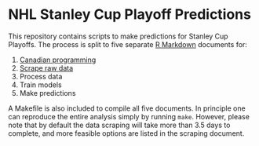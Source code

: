 NHL Stanley Cup Playoff Predictions
===================================

This repository contains scripts to make predictions for Stanley Cup Playoffs.
The process is split to five separate
[R Markdown](http://rmarkdown.rstudio.com) documents for:

1. [Canadian programming][1]
2. [Scrape raw data][2]
3. Process data
4. Train models
5. Make predictions

A Makefile is also included to compile all five documents. In principle one can
reproduce the entire analysis simply by running `make`. However, please note
that by default the data scraping will take more than 3.5 days to complete, and
more feasible options are listed in the scraping document.

[1]: https://rawgit.com/ilarischeinin/stanley/master/canadian.html
[2]: https://rawgit.com/ilarischeinin/stanley/master/scrape.html

